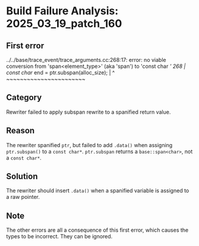# Build Failure Analysis: 2025_03_19_patch_160

## First error

../../base/trace_event/trace_arguments.cc:268:17: error: no viable conversion from 'span<element_type>' (aka 'span<char>') to 'const char *'
  268 |     const char* end = ptr.subspan(alloc_size);
      |                 ^     ~~~~~~~~~~~~~~~~~~~~~~~

## Category
Rewriter failed to apply subspan rewrite to a spanified return value.

## Reason
The rewriter spanified `ptr`, but failed to add `.data()` when assigning `ptr.subspan()` to a `const char*`.  `ptr.subspan` returns a `base::span<char>`, not a `const char*`.

## Solution
The rewriter should insert `.data()` when a spanified variable is assigned to a raw pointer.

## Note
The other errors are all a consequence of this first error, which causes the types to be incorrect. They can be ignored.